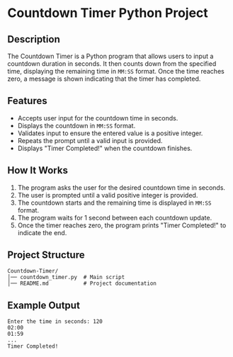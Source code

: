 # Countdown Timer Python Project

## Description
The Countdown Timer is a Python program that allows users to input a countdown duration in seconds. It then counts down from the specified time, displaying the remaining time in `MM:SS` format. Once the time reaches zero, a message is shown indicating that the timer has completed.

## Features
- Accepts user input for the countdown time in seconds.
- Displays the countdown in `MM:SS` format.
- Validates input to ensure the entered value is a positive integer.
- Repeats the prompt until a valid input is provided.
- Displays "Timer Completed!" when the countdown finishes.

## How It Works
1. The program asks the user for the desired countdown time in seconds.
2. The user is prompted until a valid positive integer is provided.
3. The countdown starts and the remaining time is displayed in `MM:SS` format.
4. The program waits for 1 second between each countdown update.
5. Once the timer reaches zero, the program prints "Timer Completed!" to indicate the end.

## Project Structure
```
Countdown-Timer/
│── countdown_timer.py  # Main script
│── README.md           # Project documentation
```

## Example Output
```
Enter the time in seconds: 120
02:00
01:59
...
Timer Completed!
```